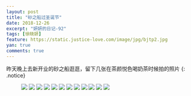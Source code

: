 ```yaml
---
layout: post
title: "砂之船过圣诞节"
date: 2018-12-26
excerpt: "妍妍的日记-92"
tags: [徐晓妍]
feature: https://static.justice-love.com/image/jpg/bjtp2.jpg
yan: true
comments: true
---
```

昨天晚上去新开业的砂之船逛逛，留下几张在茶颜悦色喝奶茶时候拍的照片
{: .notice}
<figure>
    <img src="{{ site.staticUrl }}/yanyan/image/shazhichuanshengdan1.jpg?imageslim&imageMogr2/auto-orient" />
    <img src="{{ site.staticUrl }}/yanyan/image/shazhichuanshengdan2.jpg?imageslim&imageMogr2/auto-orient" />
    <img src="{{ site.staticUrl }}/yanyan/image/shazhichuanshengdan3.jpg?imageslim&imageMogr2/auto-orient" />
    <img src="{{ site.staticUrl }}/yanyan/image/shazhichuanshengdan4.jpg?imageslim&imageMogr2/auto-orient" />
    <img src="{{ site.staticUrl }}/yanyan/image/shazhichuanshengdan5.jpg?imageslim&imageMogr2/auto-orient" />
    <img src="{{ site.staticUrl }}/yanyan/image/shazhichuanshengdan6.jpg?imageslim&imageMogr2/auto-orient" />
    <img src="{{ site.staticUrl }}/yanyan/image/shazhichuanshengdan7.jpg?imageslim&imageMogr2/auto-orient" />
    <img src="{{ site.staticUrl }}/yanyan/image/shazhichuanshengdan8.jpg?imageslim&imageMogr2/auto-orient" />
    <img src="{{ site.staticUrl }}/yanyan/image/shazhichuanshengdan10.jpg?imageslim&imageMogr2/auto-orient" />
    <img src="{{ site.staticUrl }}/yanyan/image/shazhichuanshengdan11.jpg?imageslim&imageMogr2/auto-orient" />
    <img src="{{ site.staticUrl }}/yanyan/image/shazhichuanshengdan13.jpg?imageslim&imageMogr2/auto-orient" />
    <img src="{{ site.staticUrl }}/yanyan/image/shazhichuanshengdan9.jpg?imageslim&imageMogr2/auto-orient" />
</figure>
